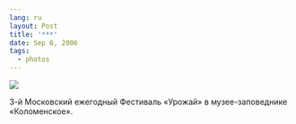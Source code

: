 ```yaml
---
lang: ru
layout: Post
title: '***'
date: Sep 6, 2006
tags:
  - photos
---
```


![](http://wow.sapegin.me/2f470O3t3f1z/Sapegin-Artem-20D-2006-09-02-242-4258-lj.jpg)

3-й Московский ежегодный Фестиваль «Урожай» в музее-заповеднике «Коломенское».
